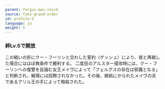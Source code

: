 ```yaml
---
parent: fergus-mac-roich
source: fate-grand-order
id: profile-5
language: ja
weight: 5
---
```


### 絆Lv.5で開放

この戦いの折にクー・フーリンと交わした誓約（ゲッシュ）により、彼と再戦した場合にはほぼ無条件で勝利する。
二度目のアルスター侵攻時には、クー・フーリンへの復讐を目論む女王メイヴによって「フェルグスの存在は邪魔となる」と判断され、戦場には招聘されなかった。その後、嫉妬にかられたメイヴの夫であるアリル王の手によって暗殺された。
